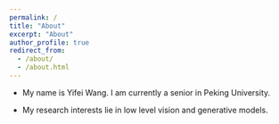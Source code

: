 ```yaml
---
permalink: /
title: "About"
excerpt: "About"
author_profile: true
redirect_from: 
  - /about/
  - /about.html
---
```



- My name is Yifei Wang. I am currently a senior in Peking University.
  
- My research interests lie in low level vision and generative models.